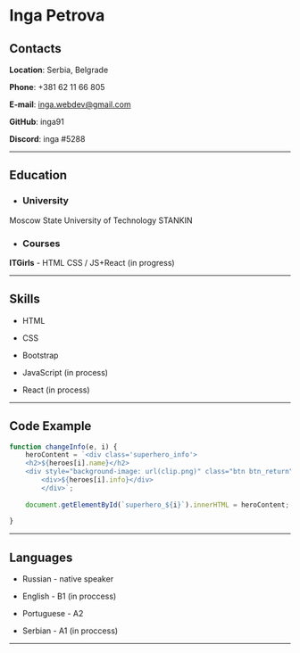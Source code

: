 # Inga Petrova

## **Contacts**

**Location**: Serbia, Belgrade

**Phone**: +381 62 11 66 805

**E-mail**: inga.webdev@gmail.com

**GitHub**: inga91

**Discord**: inga #5288

***********************
## **Education**

* ### University
Moscow State University of Technology STANKIN
* ### Courses
 **ITGirls** - HTML CSS / JS+React (in progress)
***********************
## **Skills**
* HTML

* CSS

* Bootstrap

* JavaScript (in process)

* React (in process)

***********************

## Code Example

```javascript
function changeInfo(e, i) {
    heroContent = `<div class='superhero_info'>
    <h2>${heroes[i].name}</h2>
    <div style="background-image: url(clip.png)" class="btn btn_return" onclick="print(this, ${i})"></div>
        <div>${heroes[i].info}</div>
        </div>`;
        
    document.getElementById(`superhero_${i}`).innerHTML = heroContent;
   
}
```

***********************
## **Languages**

* Russian - native speaker

* English - B1 (in proccess)

* Portuguese - A2 

* Serbian - A1 (in proccess)

***********************

